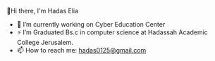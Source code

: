 👋Hi there, 
I'm Hadas Elia

- 🔭 I’m currently working on Cyber Education Center
- ⚡ I’m Graduated Bs.c in computer science at Hadassah Academic College Jerusalem.
- 📫 How to reach me: hadas0125@gmail.com

